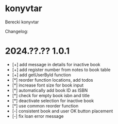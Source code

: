 # konyvtar

Berecki konyvtar

Changelog:

# 2024.??.?? 1.0.1

- [+] add message in details for inactive book
- [+] add register number from notes to book table
- [+] add getUserById function
- [*] reorder function locations, add todos
- [*] increase font size for book input
- [*] automatically add book ID as ISBN
- [*] check for empty book isbn and title
- [*] deactivate selection for inactive book
- [*] use common reorder function
- [-] consistent book and user OK button placement
- [-] fix loan error message
